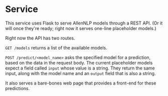 # Service

This service uses Flask to serve AllenNLP models through a REST API.
(Or it will once they're ready; right now it serves one-line placeholder models.)

Right now the API has two routes.

`GET /models` returns a list of the available models.

`POST /predict/<model_name>` asks the specified model for a prediction, based on the data in the request body.
The current placeholder models expect a field called `input` whose value is a string.
They return the same input, along with the model name and an `output` field that is also a string.

It also serves a bare-bones web page that provides a front-end for these predictions.
